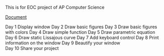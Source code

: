 This is for EOC project of AP Computer Science

[Document](https://docs.google.com/document/d/1FI6r0muJTxsn2-u1Swa2I0XEDrxXNRmCM8TojDZhi8A/edit?usp=sharing)


Day 1
  Display window
Day 2
	Draw basic figures
Day 3
	Draw basic figures with colors
Day 4
	Draw simple function
Day 5 
	Draw parametric equation
Day 6
	Draw static Lissajous curve
Day 7
	Add keyboard control
Day 8
	Print information on the window
Day 9
  Beautify your window	
Day 10
	Share your project
